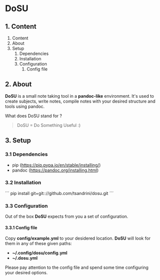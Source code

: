 # DoSU

## 1. Content

1. Content
2. About
3. Setup
    1. Dependencies
    2. Installation
    3. Configuration
        1. Config file

## 2. About

__DoSU__ is a small note taking tool in a __pandoc-like__ environment.
It's used to create subjects, write notes, compile notes with your desired structure and tools using pandoc.


What does DoSU stand for ?

> DoSU = Do Something Useful :)

## 3. Setup

### 3.1 Dependencies

- pip (https://pip.pypa.io/en/stable/installing/)
- pandoc (https://pandoc.org/installing.html)

### 3.2 Installation

´´´
pip install git+git:://github.com/tsandrini/dosu.git
´´´

### 3.3 Configuration

Out of the box __DoSU__ expects from you a set of configuration.

#### 3.3.1 Config file

Copy __config/example.yml__ to your desidered location.
__DoSU__ will look for them in any of these given paths:

- __~/.config/dosu/config.yml__
- __~/.dosu.yml__

Please pay attention to the config file and spend some time configuring your desired options.
